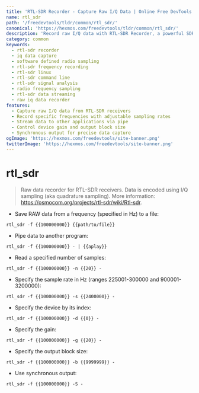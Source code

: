 ```yaml
---
title: 'RTL-SDR Recorder - Capture Raw I/Q Data | Online Free DevTools by Hexmos'
name: rtl_sdr
path: '/freedevtools/tldr/common/rtl_sdr/'
canonical: 'https://hexmos.com/freedevtools/tldr/common/rtl_sdr/'
description: 'Record raw I/Q data with RTL-SDR Recorder, a powerful SDR sampling tool. Capture radio frequencies, analyze signals and demodulate with ease. Free online tool, no registration required.'
category: common
keywords:
  - rtl-sdr recorder
  - iq data capture
  - software defined radio sampling
  - rtl-sdr frequency recording
  - rtl-sdr linux
  - rtl-sdr command line
  - rtl-sdr signal analysis
  - radio frequency sampling
  - rtl-sdr data streaming
  - raw iq data recorder
features:
  - Capture raw I/Q data from RTL-SDR receivers
  - Record specific frequencies with adjustable sampling rates
  - Stream data to other applications via pipe
  - Control device gain and output block size
  - Synchronous output for precise data capture
ogImage: 'https://hexmos.com/freedevtools/site-banner.png'
twitterImage: 'https://hexmos.com/freedevtools/site-banner.png'
---
```


# rtl_sdr

> Raw data recorder for RTL-SDR receivers.
> Data is encoded using I/Q sampling (aka quadrature sampling).
> More information: <https://osmocom.org/projects/rtl-sdr/wiki/Rtl-sdr>.

- Save RAW data from a frequency (specified in Hz) to a file:

`rtl_sdr -f {{100000000}} {{path/to/file}}`

- Pipe data to another program:

`rtl_sdr -f {{100000000}} - | {{aplay}}`

- Read a specified number of samples:

`rtl_sdr -f {{100000000}} -n {{20}} -`

- Specify the sample rate in Hz (ranges 225001-300000 and 900001-3200000):

`rtl_sdr -f {{100000000}} -s {{2400000}} -`

- Specify the device by its index:

`rtl_sdr -f {{100000000}} -d {{0}} -`

- Specify the gain:

`rtl_sdr -f {{100000000}} -g {{20}} -`

- Specify the output block size:

`rtl_sdr -f {{100000000}} -b {{9999999}} -`

- Use synchronous output:

`rtl_sdr -f {{100000000}} -S -`
